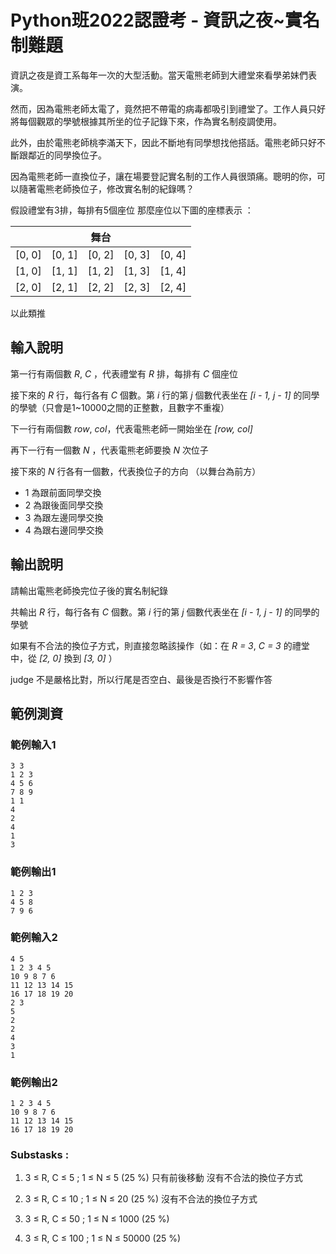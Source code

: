 # Python班2022認證考 - 資訊之夜~實名制難題

資訊之夜是資工系每年一次的大型活動。當天電熊老師到大禮堂來看學弟妹們表演。

然而，因為電熊老師太電了，竟然把不帶電的病毒都吸引到禮堂了。工作人員只好將每個觀眾的學號根據其所坐的位子記錄下來，作為實名制疫調使用。

此外，由於電熊老師桃李滿天下，因此不斷地有同學想找他搭話。電熊老師只好不斷跟鄰近的同學換位子。

因為電熊老師一直換位子，讓在場要登記實名制的工作人員很頭痛。聰明的你，可以隨著電熊老師換位子，修改實名制的紀錄嗎？

假設禮堂有3排，每排有5個座位
那麼座位以下圖的座標表示 ：


|        |        |  舞台  |        |        |
| ------ | ------ | ------ | ------ | ------ |
| [0, 0] | [0, 1] | [0, 2] | [0, 3] | [0, 4] |
| [1, 0] | [1, 1] | [1, 2] | [1, 3] | [1, 4] |
| [2, 0] | [2, 1] | [2, 2] | [2, 3] | [2, 4] |

以此類推

## 輸入說明 

第一行有兩個數 *R*, *C* ，代表禮堂有 *R* 排，每排有 *C* 個座位

接下來的 *R* 行，每行各有 *C* 個數。第 *i* 行的第 *j* 個數代表坐在 *[i - 1, j - 1]* 的同學的學號（只會是1~10000之間的正整數，且數字不重複）

下一行有兩個數 *row*, *col*，代表電熊老師一開始坐在 *[row, col]*

再下一行有一個數 *N* ，代表電熊老師要換 *N* 次位子

接下來的 *N* 行各有一個數，代表換位子的方向 （以舞台為前方）
* 1 為跟前面同學交換
* 2 為跟後面同學交換
* 3 為跟左邊同學交換
* 4 為跟右邊同學交換

## 輸出說明

請輸出電熊老師換完位子後的實名制紀錄

共輸出 *R* 行，每行各有 *C* 個數。第 *i* 行的第 *j* 個數代表坐在 *[i - 1, j - 1]* 的同學的學號

如果有不合法的換位子方式，則直接忽略該操作（如：在 *R = 3*, *C = 3* 的禮堂中，從 *[2, 0]* 換到 *[3, 0]* ）

judge 不是嚴格比對，所以行尾是否空白、最後是否換行不影響作答

## 範例測資
### 範例輸入1

```
3 3 
1 2 3
4 5 6
7 8 9
1 1
4
2
4
1
3
```
### 範例輸出1
```
1 2 3
4 5 8
7 9 6
```

### 範例輸入2

```
4 5
1 2 3 4 5
10 9 8 7 6
11 12 13 14 15
16 17 18 19 20
2 3
5
2
2
4
3
1
```

### 範例輸出2

```
1 2 3 4 5
10 9 8 7 6
11 12 13 14 15
16 17 18 19 20
```

### Substasks : 
1. 3 ≤ R, C ≤ 5  ; 1 ≤ N ≤ 5 (25 %)
   只有前後移動 沒有不合法的換位子方式
     
2. 3 ≤ R, C ≤ 10 ; 1 ≤ N ≤ 20 (25 %)
   沒有不合法的換位子方式

3. 3 ≤ R, C ≤ 50 ; 1 ≤ N ≤ 1000 (25 %)

4. 3 ≤ R, C ≤ 100 ; 1 ≤ N ≤ 50000 (25 %)